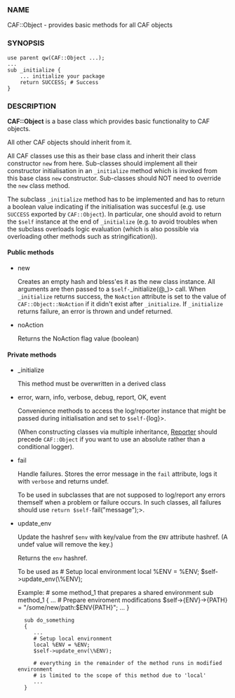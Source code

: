 
### NAME

CAF::Object - provides basic methods for all CAF objects

### SYNOPSIS

    use parent qw(CAF::Object ...);
    ...
    sub _initialize {
        ... initialize your package
        return SUCCESS; # Success
    }

### DESCRIPTION

**CAF::Object** is a base class which provides basic functionality to
CAF objects.

All other CAF objects should inherit from it.

All CAF classes use this as their base class and inherit their class
constructor `new` from here. Sub-classes should implement all their
constructor initialisation in an `_initialize` method which is invoked
from this base class `new` constructor. Sub-classes should NOT need to
override the `new` class method.

The subclass `_initialize` method has to be implemented
and has to return a boolean value indicating if the initialisation was succesful
(e.g. use `SUCCESS` exported by `CAF::Object`).
In particular, one should avoid to return the `$self` instance at the end of
`_initialize` (e.g. to avoid troubles when the subclass overloads logic evaluation
(which is also possible via overloading other methods such as stringification)).

#### Public methods

- new

    Creates an empty hash and bless'es it as the new class instance. All arguments are then passed
    to a `$self-`\_initialize(@\_)> call.
    When `_initialize` returns success, the `NoAction` attribute is set to the value of
    `CAF::Object::NoAction` if it didn't exist after `_initialize`.
    If `_initialize` returns failure, an error is thrown and undef returned.

- noAction

    Returns the NoAction flag value (boolean)

#### Private methods

- \_initialize

    This method must be overwritten in a derived class

- error, warn, info, verbose, debug, report, OK, event

    Convenience methods to access the log/reporter instance that might
    be passed during initialisation and set to `$self-`{log}>.

    (When constructing classes via multiple inheritance,
    [Reporter](../CAF/Reporter.md) should precede `CAF::Object` if you want
    to use an absolute rather than a conditional logger).

- fail

    Handle failures. Stores the error message in the `fail` attribute,
    logs it with `verbose` and returns undef.

    To be used in subclasses that are not supposed to log/report
    any errors themself when a problem or failure occurs.
    In such classes, all failures should use `return $self-`fail("message");>.

- update\_env

    Update the hashref `$env` with key/value
    from the `ENV` attribute hashref.
    (A undef value will remove the key.)

    Returns the `env` hashref.

    To be used as
        # Setup local environment
        local %ENV = %ENV;
        $self->update\_env(\\%ENV);

    Example:
        # some method\_1 that prepares a shared environment
        sub method\_1
        {
            ...
            # Prepare enviroment modifications
            $self->{ENV}->{PATH} = "/some/new/path:$ENV{PATH}";
            ...
        }

        sub do_something
        {
           ...
           # Setup local environment
           local %ENV = %ENV;
           $self->update_env(\%ENV);

           # everything in the remainder of the method runs in modified environment
           # is limited to the scope of this method due to 'local'
           ...
        }
